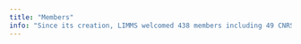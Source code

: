 ```yaml
---
title: "Members"
info: "Since its creation, LIMMS welcomed 438 members including 49 CNRS researchers, 81 JSPS post-doctorates, 27 CNRS Post-doctorates, 14 IIS Post-doctorates, 35 PhD students, 10 CNRS research engineers, 102 internships, and 22 administration staff. Below are the current LIMMS members:"
---
```

